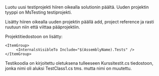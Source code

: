 
Luotu uusi testiprojekti hiiren oikealla solutionin päältä.
Uuden projektin tyyppi on MsTesting testiprojekti.

Lisätty hiiren oikealla uuden projektin päällä add, project reference ja rasti ruutuun niin että viittaa pääprojektiin.

Projektitiedostoon on lisätty:

	<ItemGroup>
		 <InternalsVisibleTo Include="$(AssemblyName).Tests" />
  	</ItemGroup>

   Testikoodia on kirjoitettu oletuksena tulleeseen Kurssitestit.cs tiedostoon, jonka nimi oli aluksi TestClass1.cs tms. mutta nimi on muutettu.
   
